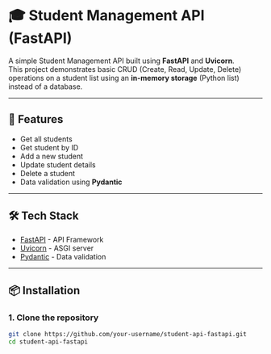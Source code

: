 # 🎓 Student Management API (FastAPI)

A simple Student Management API built using **FastAPI** and **Uvicorn**.  
This project demonstrates basic CRUD (Create, Read, Update, Delete) operations on a student list using an **in-memory storage** (Python list) instead of a database.

---

## 🚀 Features
- Get all students
- Get student by ID
- Add a new student
- Update student details
- Delete a student
- Data validation using **Pydantic**

---

## 🛠 Tech Stack
- [FastAPI](https://fastapi.tiangolo.com/) - API Framework
- [Uvicorn](https://www.uvicorn.org/) - ASGI server
- [Pydantic](https://docs.pydantic.dev/) - Data validation

---

## 📦 Installation

### 1. Clone the repository
```bash
git clone https://github.com/your-username/student-api-fastapi.git
cd student-api-fastapi
